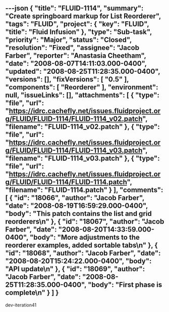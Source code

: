 ---json
{
  "title": "FLUID-1114",
  "summary": "Create springboard markup for List Reorderer",
  "tags": "FLUID",
  "project": {
    "key": "FLUID",
    "title": "Fluid Infusion"
  },
  "type": "Sub-task",
  "priority": "Major",
  "status": "Closed",
  "resolution": "Fixed",
  "assignee": "Jacob Farber",
  "reporter": "Anastasia Cheetham",
  "date": "2008-08-07T14:11:03.000-0400",
  "updated": "2008-08-25T11:28:35.000-0400",
  "versions": [],
  "fixVersions": [
    "0.5"
  ],
  "components": [
    "Reorderer"
  ],
  "environment": null,
  "issueLinks": [],
  "attachments": [
    {
      "type": "file",
      "url": "https://idrc.cachefly.net/issues.fluidproject.org/FLUID/FLUID-1114/FLUID-1114_v02.patch",
      "filename": "FLUID-1114_v02.patch"
    },
    {
      "type": "file",
      "url": "https://idrc.cachefly.net/issues.fluidproject.org/FLUID/FLUID-1114/FLUID-1114_v03.patch",
      "filename": "FLUID-1114_v03.patch"
    },
    {
      "type": "file",
      "url": "https://idrc.cachefly.net/issues.fluidproject.org/FLUID/FLUID-1114/FLUID-1114.patch",
      "filename": "FLUID-1114.patch"
    }
  ],
  "comments": [
    {
      "id": "18066",
      "author": "Jacob Farber",
      "date": "2008-08-19T16:59:29.000-0400",
      "body": "This patch contains the list and grid reorderers\n"
    },
    {
      "id": "18067",
      "author": "Jacob Farber",
      "date": "2008-08-20T14:33:59.000-0400",
      "body": "More adjustments to the reorderer examples,  added sortable tabs\n"
    },
    {
      "id": "18068",
      "author": "Jacob Farber",
      "date": "2008-08-20T15:24:22.000-0400",
      "body": "API update\n"
    },
    {
      "id": "18069",
      "author": "Jacob Farber",
      "date": "2008-08-25T11:28:35.000-0400",
      "body": "First phase is complete\n"
    }
  ]
}
---
dev-iteration41

        